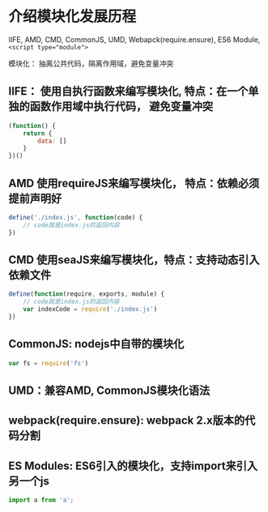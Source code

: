 # 介绍模块化发展历程
IIFE, AMD, CMD, CommonJS, UMD, Webapck(require.ensure), ES6 Module, `<script type="module">`

模块化： 抽离公共代码，隔离作用域，避免变量冲突

## IIFE： 使用自执行函数来编写模块化, 特点：在一个单独的函数作用域中执行代码， 避免变量冲突
```js
(function() {
    return {
        data: []
    }
})()
```
## AMD 使用requireJS来编写模块化， 特点：依赖必须提前声明好
```js
define('./index.js', function(code) {
    // code就是index.js的返回内容
})
```

## CMD 使用seaJS来编写模块化，特点：支持动态引入依赖文件
```js
define(function(require, exports, module) {
    // code就是index.js的返回内容
    var indexCode = require('./index.js')
})
```
## CommonJS: nodejs中自带的模块化
```js
var fs = require('fs')
```
## UMD：兼容AMD, CommonJS模块化语法
## webpack(require.ensure): webpack 2.x版本的代码分割
## ES Modules: ES6引入的模块化，支持import来引入另一个js
```js
import a from 'a';
```